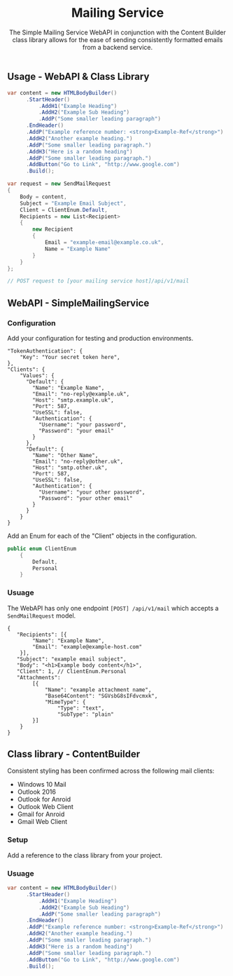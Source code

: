 <h1 align="center">Mailing Service</h1>

<div align="center">
  The Simple Mailing Service WebAPI in conjunction with the Content Builder class library allows for the ease of sending consistently formatted emails from a backend service.
</div>

<br />

## Usage - WebAPI & Class Library ##

```C#
var content = new HTMLBodyBuilder()
      .StartHeader()
          .AddH1("Example Heading")
          .AddH2("Example Sub Heading")
          .AddP("Some smaller leading paragraph")
      .EndHeader()
      .AddP("Example reference number: <strong>Example-Ref</strong>")
      .AddH2("Another example heading.")
      .AddP("Some smaller leading paragraph.")
      .AddH3("Here is a random heading")
      .AddP("Some smaller leading paragraph.")
      .AddButton("Go to Link", "http://www.google.com")
      .Build();

var request = new SendMailRequest
{
    Body = content,
    Subject = "Example Email Subject",
    Client = ClientEnum.Default,
    Recipients = new List<Recipient>
    {
        new Recipient
        {
            Email = "example-email@example.co.uk",
            Name = "Example Name"
        }
    }
};

// POST request to [your mailing service host]/api/v1/mail
```

## WebAPI - SimpleMailingService ##

### Configuration ###

Add your configuration for testing and production environments.

```json5
"TokenAuthentication": {
    "Key": "Your secret token here",
},
"Clients": {
    "Values": {
      "Default": {
        "Name": "Example Name",
        "Email": "no-reply@example.uk",
        "Host": "smtp.example.uk",
        "Port": 587,
        "UseSSL": false,
        "Authentication": {
          "Username": "your password",
          "Password": "your email"
        }
      },
      "Default": {
        "Name": "Other Name",
        "Email": "no-reply@other.uk",
        "Host": "smtp.other.uk",
        "Port": 587,
        "UseSSL": false,
        "Authentication": {
          "Username": "your other password",
          "Password": "your other email"
        }
      }
    }
}
```

Add an Enum for each of the "Client" objects in the configuration.

```c#
public enum ClientEnum
    {
        Default,
        Personal
    }
```

### Usuage ###

The WebAPI has only one endpoint `[POST] /api/v1/mail` which accepts a `SendMailRequest` model.

```json5
{
   "Recipients": [{
        "Name": "Example Name",
        "Email": "example@example-host.com"
    }],
   "Subject": "example email subject",
   "Body": "<h1>Example body content</h1>",
   "Client": 1, // ClientEnum.Personal
   "Attachments":
        [{
            "Name": "example attachment name",
            "Base64Content": "SGVsbG8sIFdvcmxk",
            "MimeType": {
                "Type": "text",
                "SubType": "plain"
        }]
    }
}
```

## Class library - ContentBuilder ##

Consistent styling has been confirmed across the following mail clients:
- Windows 10 Mail
- Outlook 2016
- Outlook for Anroid
- Outlook Web Client
- Gmail for Anroid
- Gmail Web Client

### Setup ###

Add a reference to the class library from your project.

### Usuage ###

```c#
var content = new HTMLBodyBuilder()
      .StartHeader()
          .AddH1("Example Heading")
          .AddH2("Example Sub Heading")
          .AddP("Some smaller leading paragraph")
      .EndHeader()
      .AddP("Example reference number: <strong>Example-Ref</strong>")
      .AddH2("Another example heading.")
      .AddP("Some smaller leading paragraph.")
      .AddH3("Here is a random heading")
      .AddP("Some smaller leading paragraph.")
      .AddButton("Go to Link", "http://www.google.com")
      .Build();
```
